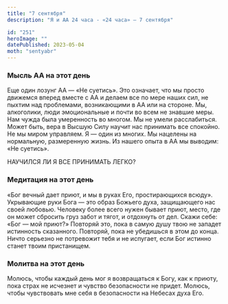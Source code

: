 ```yaml
---
title: "7 сентября"
description: "Я и АА 24 часа - «24 часа» — 7 сентября"

id: "251"
heroImage: ""
datePublished: 2023-05-04
moth: "sentyabr"
---
```


### Мысль АА на этот день

Еще один лозунг АА — «Не суетись». Это означает, что мы просто движемся вперед
вместе с АА и делаем все по мере наших сил, не пыхтим над проблемами,
возникающими в АА или на стороне. Мы, алкоголики, люди эмоциональные и почти
во всем не знавшие меры. Нам чужда была умеренность во многом. Мы не умели
расслабиться. Может быть, вера в Высшую Силу научит нас принимать все
спокойно. Не мы миром управляем. Я — один из многих. Мы нацелены на
нормальную, размеренную жизнь. Из нашего опыта в АА мы выводим: «Не суетись».

НАУЧИЛСЯ ЛИ Я ВСЕ ПРИНИМАТЬ ЛЕГКО?

### Медитация на этот день

«Бог вечный дает приют, и мы в руках Его, простирающихся всюду». Укрывающие
руки Бога — это образ Божьего духа, защищающего нас своей любовью. Человеку
более всего нужен бывает приют, место, где он может сбросить груз забот и
тягот, и отдохнуть от дел. Скажи себе: «Бог — мой приют?» Повторяй это, пока в
самую душу твою не западет истинность сказанного. Повторяй, пока не убедишься
в этом до конца. Ничто серьезно не потревожит тебя и не испугает, если Бог
истинно станет твоим пристанищем.

### Молитва на этот день

Молюсь, чтобы каждый день мог я возвращаться к Богу, как к приюту, пока страх
не исчезнет и чувство безопасности не придет. Молюсь, чтобы чувствовать мне
себя в безопасности на Небесах духа Его.
